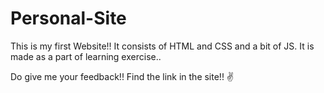 # Personal-Site
This is my first Website!! It consists of HTML and CSS and a bit of JS. It is made as a part of learning exercise..

Do give me your feedback!! Find the link in the site!! ✌️
